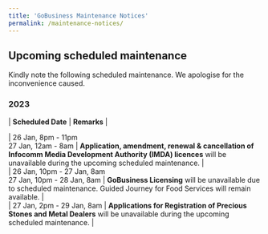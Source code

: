 ```yaml
---
title: 'GoBusiness Maintenance Notices'
permalink: /maintenance-notices/
---
```


## Upcoming scheduled maintenance

Kindly note the following scheduled maintenance. We apologise for the inconvenience caused.

### 2023 

| **Scheduled Date** | **Remarks** |  

| 26 Jan, 8pm - 11pm<br>27 Jan, 12am - 8am | **Application, amendment, renewal & cancellation of Infocomm Media Development Authority (IMDA) licences** will be unavailable during the upcoming scheduled maintenance. |           
| 26 Jan, 10pm - 27 Jan, 8am<br>27 Jan, 10pm - 28 Jan, 8am | **GoBusiness Licensing** will be unavailable due to scheduled maintenance. Guided Journey for Food Services will remain available. |        
| 27 Jan, 2pm - 29 Jan, 8am | **Applications for Registration of Precious Stones and Metal Dealers** will be unavailable during the upcoming scheduled maintenance. | 


<script src="/jquery/jquery.min.js"></script>
<script src="/jquery/resize-tables.js"></script>

